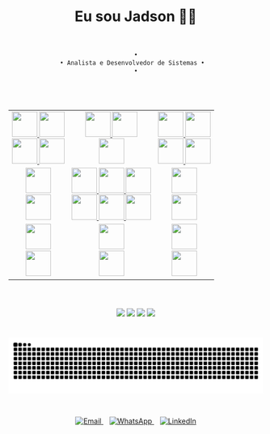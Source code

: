 <h1 align = "center" >  Eu sou Jadson ✌🏾 </h1><br>
 
<div align="center">

    •
    • Analista e Desenvolvedor de Sistemas •  
    •

</div>

<h1 align = "center" ></h1><br>

<div align = "center" >
    <table>
        <tr>
            <td align="center">
                <a href="https://www.java.com"> 
                    <img src="https://skillicons.dev/icons?i=java&theme=light" width="50" height="50" />
                </a>
                <a href="https://spring.io/projects/spring-boot">
                    <img src="https://skillicons.dev/icons?i=spring&theme=light" width="50" height="50" />
                </a>
            </br>
                <a href="https://www.python.org">
                    <img src="https://skillicons.dev/icons?i=py" width="50" height="50" />
                </a>
                <a href="https://fastapi.tiangolo.com">
                    <img src="https://skillicons.dev/icons?i=fastapi" width="50" height="50" />
                </a>
            </td>
            <td align="center">
                <a href="https://www.figma.com/">
                    <img src="https://skillicons.dev/icons?i=figma" width="50" height="50" />
                </a>
                <a href="https://daringfireball.net/projects/markdown/">
                    <img src="https://skillicons.dev/icons?i=md" width="50" height="50" />
                </a>
            </br>
                <a href="https://www.uml.org">
                    <img src="https://go-skill-icons.vercel.app/api/icons?i=uml" width="50" height="50" />
                </a>
            </td>
            <td align="center">
                <a href="https://claude.ai/">
                    <img src="https://go-skill-icons.vercel.app/api/icons?i=claude&theme=light" width="50" height="50" />
                </a>
                <a href="https://chatgpt.com">
                    <img src="https://go-skill-icons.vercel.app/api/icons?i=chatgpt" width="50" height="50" />
                </a>
            </br>
                <a href="https://gemini.google.com/">
                    <img src="https://go-skill-icons.vercel.app/api/icons?i=gemini" width="50" height="50" />
                </a>
                <a href="https://github.com/copilot">
                    <img src="https://go-skill-icons.vercel.app/api/icons?i=githubcopilot" width="50" height="50" />
                </a>
            </td>
        </tr>
        <tr>
            <td align="center">
                <a href="https://www.jetbrains.com/idea">
                    <img src="https://skillicons.dev/icons?i=idea" width="50" height="50" />
                </a>
            </br>
                <a href="https://code.visualstudio.com">
                    <img src="https://skillicons.dev/icons?i=vscode" width="50" height="50" />
                </a>
            </td>
            <td align="center">
            <a href="https://kernel.org">
                    <img src="https://skillicons.dev/icons?i=linux&theme=light" width="50" height="50" />
                </a>
                <a href="https://www.debian.org">
                    <img src="https://skillicons.dev/icons?i=debian" width="50" height="50" />
                </a>
                <a href="https://www.microsoft.com/windows">
                    <img src="https://skillicons.dev/icons?i=windows" width="50" height="50" />
                </a>
            </br>
                <a href="https://ubuntu.com">
                    <img src="https://skillicons.dev/icons?i=ubuntu" width="50" height="50" />
                </a>
                 <a href="https://www.kali.org">
                    <img src="https://skillicons.dev/icons?i=kali" width="50" height="50" />
                </a>
                <a href="https://aka.ms/wsl">
                    <img src="https://go-skill-icons.vercel.app/api/icons?i=wsl" width="50" height="50" />
                </a>
            </td>
            <td align="center">
                <a href="https://git-scm.com">
                    <img src="https://skillicons.dev/icons?i=git" width="50" height="50" />
                </a>
            </br>
                <a href="https://www.docker.com/">
                    <img src="https://skillicons.dev/icons?i=docker" width="50" height="50" />
                </a>
            </td>
        </tr>
        <tr>
            <td align="center">
                <a href="https://airflow.apache.org/">
                    <img src="https://go-skill-icons.vercel.app/api/icons?i=airflow" width="50" height="50" />
                </a>
            </br>
                <a href="https://www.arduino.cc">
                    <img src="https://skillicons.dev/icons?i=arduino" width="50" height="50" />
                </a>
            </td>
            <td align="center">
                <a href="https://aka.ms/terminal">
                    <img src="https://go-skill-icons.vercel.app/api/icons?i=terminal&theme=light" width="50" height="50" />
                </a>
            </br>
                <a href="https://www.gnu.org/software/bash/">
                    <img src="https://skillicons.dev/icons?i=bash" width="50" height="50" />
                </a>
            </td>
            <td align="center">
                <a href="https://www.postgresql.org">
                    <img src="https://skillicons.dev/icons?i=postgres" width="50" height="50" />
                </a>
            </br>
                <a href="https://www.microsoft.com/sql-server/">
                    <img src="https://go-skill-icons.vercel.app/api/icons?i=sqlserver" width="50" height="50" />
                </a>
            </td>
        </tr>
    </table>
</div>

<h1 align = "center" ></h1><br>

<div align="center">
  <img src="https://github-readme-stats.vercel.app/api?username=jadsongithub&show_icons=true&theme=dark&rank_icon=github" height="170" />
  <img src="https://github-readme-streak-stats.herokuapp.com/?user=jadsongithub&theme=dark&hide_border=false&border_radius=4&currStreakLabel=C9D1D9&locale=pt_br" height="170" />
  <img src="https://github-readme-stats.vercel.app/api/wakatime?username=b630055d-d1c2-4dc3-b5f3-bd152fccc0b9&theme=dark&hide_title=true&border_radius=4&langs_count=6" height="200" />
  <img src="https://github-readme-stats.vercel.app/api/top-langs/?username=jadsongithub&layout=compact&border_radius=3&theme=dark" width="345" />
</div>

<h1 align="center"></h1>

<picture align="center">
  <source media="(prefers-color-scheme: dark)" srcset="https://raw.githubusercontent.com/jadsongithub/jadsongithub/output/github-contribution-grid-snake-dark.svg">
  <source media="(prefers-color-scheme: light)" srcset="https://raw.githubusercontent.com/jadsongithub/jadsongithub/output/github-contribution-grid-snake-dark.svg">
  <img align="center" alt="github contribution grid snake animation" src="https://raw.githubusercontent.com/jadsongithub/jadsongithub/output/github-contribution-grid-snake.svg">
</picture>

<h2 align = "center" ></h2><br>

<div align = "center" >  
    <a href="mailto:jadson.nascimento060@academico.ifs.edu.br" target="_blank">
      <img src="https://img.icons8.com/color/48/000000/email.png"  alt="Email" width="40" height="40" />
    </a>
    &nbsp;&nbsp;
    <a href="https://wa.me/+5579998290696" target="_blank">
      <img src="https://img.icons8.com/color/48/000000/whatsapp.png"  alt="WhatsApp" width="40" height="40" />
    </a>
    &nbsp;&nbsp;
    <a href="https://br.linkedin.com/in/jadson-nascimento-dev"  target="_blank">
        <img src="https://img.icons8.com/color/48/000000/linkedin.png"  alt="LinkedIn" width="40" height="40" />
    </a>
</div>

<!--

**JadsonGitHub/JadsonGitHub** is a ✨ _special_ ✨ repository because its `README.md` (this file) appears on your GitHub profile

## Hi there ✌🏾

<h1 align = "center" >  Eu sou Jadson ✌🏾 </h1>

<div align="center">

    🎓 Analista e Desenvolvedor de Sistemas  
    📚 Me aprimorando em Java, Spring Boot, Python, SQL e Linux  

</div>

<div align = "center" > 
    <a href="https://www.java.com"> 
        <img src="https://skillicons.dev/icons?i=java&theme=light" width="50" height="50" />
    </a>
    <a href="https://spring.io/projects/spring-boot">
        <img src="https://skillicons.dev/icons?i=spring&theme=light" width="50" height="50" />
    </a>
    <a href="https://www.python.org">
        <img src="https://skillicons.dev/icons?i=py" width="50" height="50" />
    </a>
    <a href="https://fastapi.tiangolo.com">
        <img src="https://skillicons.dev/icons?i=fastapi" width="50" height="50" />
    </a>
    <a href="https://kernel.org">
        <img src="https://skillicons.dev/icons?i=linux&theme=light" width="50" height="50" />
    </a>
    <a href="https://www.debian.org">
        <img src="https://skillicons.dev/icons?i=debian" width="50" height="50" />
    </a>
    <a href="https://www.kali.org">
        <img src="https://skillicons.dev/icons?i=kali" width="50" height="50" />
    </a>
    <a href="https://ubuntu.com">
        <img src="https://skillicons.dev/icons?i=ubuntu" width="50" height="50" />
    </a>
    <a href="https://www.microsoft.com/windows">
        <img src="https://skillicons.dev/icons?i=windows" width="50" height="50" />
    </a>
    <a href="https://www.postgresql.org">
        <img src="https://skillicons.dev/icons?i=postgres" width="50" height="50" />
    </a>
    <a href="https://www.arduino.cc">
        <img src="https://skillicons.dev/icons?i=arduino" width="50" height="50" />
    </a>
    <a href="https://git-scm.com">
        <img src="https://skillicons.dev/icons?i=git" width="50" height="50" />
    </a>
    <a href="https://www.jetbrains.com/idea">
        <img src="https://skillicons.dev/icons?i=idea" width="50" height="50" />
    </a>
    <a href="https://code.visualstudio.com">
        <img src="https://skillicons.dev/icons?i=vscode" width="50" height="50" />
    </a>
    <a href="https://www.gnu.org/software/bash/">
        <img src="https://skillicons.dev/icons?i=bash" width="50" height="50" />
    </a>
    <a href="https://www.docker.com/">
        <img src="https://skillicons.dev/icons?i=docker" width="50" height="50" />
    </a>
    <a href="https://www.figma.com/">
        <img src="https://skillicons.dev/icons?i=figma" width="50" height="50" />
    </a>
    <a href="https://daringfireball.net/projects/markdown/">
        <img src="https://skillicons.dev/icons?i=md" width="50" height="50" />
    </a>
    <a href="https://airflow.apache.org/">
        <img src="https://go-skill-icons.vercel.app/api/icons?i=airflow" width="50" height="50" />
    </a>
    <a href="https://claude.ai/">
        <img src="https://go-skill-icons.vercel.app/api/icons?i=claude&theme=light" width="50" height="50" />
    </a>
    <a href="https://chatgpt.com">
        <img src="https://go-skill-icons.vercel.app/api/icons?i=chatgpt" width="50" height="50" />
    </a>
    <a href="https://gemini.google.com/">
        <img src="https://go-skill-icons.vercel.app/api/icons?i=gemini" width="50" height="50" />
    </a>
    <a href="https://github.com/copilot">
        <img src="https://go-skill-icons.vercel.app/api/icons?i=githubcopilot" width="50" height="50" />
    </a>
    <a href="https://www.microsoft.com/sql-server/">
        <img src="https://go-skill-icons.vercel.app/api/icons?i=sqlserver" width="50" height="50" />
    </a>
    <a href="https://aka.ms/terminal">
        <img src="https://go-skill-icons.vercel.app/api/icons?i=terminal&theme=light" width="50" height="50" />
    </a>
    <a href="https://www.uml.org">
        <img src="https://go-skill-icons.vercel.app/api/icons?i=uml" width="50" height="50" />
    </a>
    <a href="https://aka.ms/wsl">
        <img src="https://go-skill-icons.vercel.app/api/icons?i=wsl" width="50" height="50" />
    </a>
</div>

<h2 align = "center" >  📡 Tecnologias </h2><br> 

<div align = "center" >

[![Java](https://skillicons.dev/icons?i=java&theme=light)](https://www.java.com)&nbsp;&nbsp;
[![Python](https://skillicons.dev/icons?i=py&)](https://www.python.org)&nbsp;&nbsp;
[![FastAPI](https://skillicons.dev/icons?i=fastapi&)](https://fastapi.tiangolo.com)&nbsp;&nbsp;
[![Spring Boot](https://skillicons.dev/icons?i=spring&theme=light)](https://spring.io/projects/spring-boot)&nbsp;&nbsp;
[![Debian](https://skillicons.dev/icons?i=debian&)](https://www.debian.org)&nbsp;&nbsp;
[![Linux](https://skillicons.dev/icons?i=linux&theme=light)](https://kernel.org)&nbsp;&nbsp;
[![Kali Linux](https://skillicons.dev/icons?i=kali&)](https://www.kali.org)&nbsp;&nbsp;
[![Ubuntu](https://skillicons.dev/icons?i=ubuntu&)](https://ubuntu.com)&nbsp;&nbsp;
[![Windows](https://skillicons.dev/icons?i=windows&)](https://www.microsoft.com/windows)&nbsp;&nbsp;
[![PostgreSQL](https://skillicons.dev/icons?i=postgres&)](https://www.postgresql.org)&nbsp;&nbsp;
[![Arduino](https://skillicons.dev/icons?i=arduino&)](https://www.arduino.cc)&nbsp;&nbsp;
[![Git](https://skillicons.dev/icons?i=git&)](https://git-scm.com)&nbsp;&nbsp;
[![IntelliJ IDEA](https://skillicons.dev/icons?i=idea&)](https://www.jetbrains.com/idea)&nbsp;&nbsp;
[![VS Code](https://skillicons.dev/icons?i=vscode&)](https://code.visualstudio.com)&nbsp;&nbsp;

<table>
  <tr>
    <th>Linguagens</th>
    <th>Infraestrutura</th>
    <th>Bancos de Dados</th>
  </tr>
  <tr>
    <td align="center">
      <img src="https://skillicons.dev/icons?i=java&theme=light" width="40" />
      <img src="https://skillicons.dev/icons?i=py" width="40" />
    </td>
    <td align="center">
      <img src="https://skillicons.dev/icons?i=linux&theme=light" width="40" />
      <img src="https://skillicons.dev/icons?i=windows" width="40" />
    </td>
    <td align="center">
      <img src="https://skillicons.dev/icons?i=postgres" width="40" />
      <img src="https://go-skill-icons.vercel.app/api/icons?i=sqlserver" width="40" />
    </td>
  </tr>
  <tr>
    <th>Ferramentas</th>
    <th>Design & Modelagem</th>
    <th>IA</th>
  </tr>
  <tr>
    <td align="center">
      <img src="https://skillicons.dev/icons?i=git" width="40" />
      <img src="https://skillicons.dev/icons?i=docker" width="40" />
    </td>
    <td align="center">
      <img src="https://skillicons.dev/icons?i=figma" width="40" />
      <img src="https://go-skill-icons.vercel.app/api/icons?i=uml" width="40" />
    </td>
    <td align="center">
      <img src="https://go-skill-icons.vercel.app/api/icons?i=chatgpt" width="40" />
      <img src="https://go-skill-icons.vercel.app/api/icons?i=gemini" width="40" />
    </td>
  </tr>
</table>

| Categoria | Habilidades |
|-----------|------------|
| **Linguagens & Frameworks** | ![Java](https://skillicons.dev/icons?i=java&theme=light) ![Spring](https://skillicons.dev/icons?i=spring&theme=light) ![Python](https://skillicons.dev/icons?i=py) ![FastAPI](https://skillicons.dev/icons?i=fastapi) |
| **Sistemas & Infra** | ![Linux](https://skillicons.dev/icons?i=linux&theme=light) ![Debian](https://skillicons.dev/icons?i=debian) ![Kali](https://skillicons.dev/icons?i=kali) ![Ubuntu](https://skillicons.dev/icons?i=ubuntu) ![Windows](https://skillicons.dev/icons?i=windows) |
| **Bancos de Dados** | ![Postgres](https://skillicons.dev/icons?i=postgres) ![SQL Server](https://go-skill-icons.vercel.app/api/icons?i=sqlserver) |
| **Ferramentas** | ![Git](https://skillicons.dev/icons?i=git) ![IDEA](https://skillicons.dev/icons?i=idea) ![VSCode](https://skillicons.dev/icons?i=vscode) ![Docker](https://skillicons.dev/icons?i=docker) ![Figma](https://skillicons.dev/icons?i=figma) ![Markdown](https://skillicons.dev/icons?i=md) ![UML](https://go-skill-icons.vercel.app/api/icons?i=uml) |
| **IA & Assistentes** | ![ChatGPT](https://go-skill-icons.vercel.app/api/icons?i=chatgpt) ![Claude](https://go-skill-icons.vercel.app/api/icons?i=claude&theme=light) ![Gemini](https://go-skill-icons.vercel.app/api/icons?i=gemini) ![Copilot](https://go-skill-icons.vercel.app/api/icons?i=githubcopilot) |

<div align="center">
  <a href="https://www.java.com"> 
    <img src="https://skillicons.dev/icons?i=java&theme=light" width="40" height="40" />
  </a>
  &nbsp;&nbsp;
  <a href="https://www.python.org">
    <img src="https://skillicons.dev/icons?i=py" width="40" height="40" />
  </a>
  &nbsp;&nbsp;
  <a href="https://fastapi.tiangolo.com">
    <img src="https://skillicons.dev/icons?i=fastapi" width="40" height="40" />
  </a>
  &nbsp;&nbsp;
  <a href="https://spring.io/projects/spring-boot">
    <img src="https://skillicons.dev/icons?i=spring&theme=light" width="40" height="40" />
  </a>
  &nbsp;&nbsp;
  <a href="https://www.debian.org">
    <img src="https://skillicons.dev/icons?i=debian" width="40" height="40" />
  </a>
  &nbsp;&nbsp;
  <a href="https://kernel.org">
    <img src="https://skillicons.dev/icons?i=linux&theme=light" width="40" height="40" />
  </a>
  &nbsp;&nbsp;
  <a href="https://www.kali.org">
    <img src="https://skillicons.dev/icons?i=kali" width="40" height="40" />
  </a>
  <br>
  <a href="https://ubuntu.com">
    <img src="https://skillicons.dev/icons?i=ubuntu" width="40" height="40" />
  </a>
  &nbsp;&nbsp;
  <a href="https://www.microsoft.com/windows">
    <img src="https://skillicons.dev/icons?i=windows" width="40" height="40" />
  </a>
  &nbsp;&nbsp;
  <a href="https://www.postgresql.org">
    <img src="https://skillicons.dev/icons?i=postgres" width="40" height="40" />
  </a>
  &nbsp;&nbsp;
  <a href="https://www.arduino.cc">
    <img src="https://skillicons.dev/icons?i=arduino" width="40" height="40" />
  </a>
  &nbsp;&nbsp;
  <a href="https://git-scm.com">
    <img src="https://skillicons.dev/icons?i=git" width="40" height="40" />
  </a>
  &nbsp;&nbsp;
  <a href="https://www.jetbrains.com/idea">
    <img src="https://skillicons.dev/icons?i=idea" width="40" height="40" />
  </a>
  &nbsp;&nbsp;
  <a href="https://code.visualstudio.com">
    <img src="https://skillicons.dev/icons?i=vscode" width="40" height="40" />
  </a>
</div>

 [![My Skills](https://skillicons.dev/icons?i=java,py,fastapi,spring,debian,linux,kali,ubuntu,windows,postgres,arduino,git,idea,vscode&theme=light&perline=3)](https://skillicons.dev) 

</div>

<h2 align = "center" > 🧠 Interesses </h2><br>

<div align="center">

|   |
|---|
| ● BackEnd ( Java e Python )<br>● Arduino<br>● Banco de Dados (SQL Server, PostgreSQL, Oracle)<br>● Automação<br>● Sistemas Linux ( Debian, Ubuntu, Kali )|

</div> 

<h2 align = "center" > 🔍 Status </h2><br> 

<div align="center">
    &nbsp;&nbsp;
  <img style="display: inline-block;" src="https://github-readme-stats.vercel.app/api?username=jadsongithub&show_icons=true&theme=dark&rank_icon=github" width="400" /><br>
    &nbsp;&nbsp;
  <img src="https://github-readme-streak-stats.herokuapp.com/?user=jadsongithub&theme=dark&hide_border=false&border_radius=4&currStreakLabel=C9D1D9&locale=pt_br" width="400" /><br>
    &nbsp;&nbsp;
  <img style="display: inline-block;" src="https://github-readme-stats.vercel.app/api/top-langs/?username=jadsongithub&layout=compact&border_radius=3&theme=dark#gh-dark-mode-only" width="400" /><br>
    &nbsp;&nbsp;
</div>

| <img src="https://github-readme-stats.vercel.app/api?username=jadsongithub&show_icons=true&theme=dark&rank_icon=github" /> | <img src="https://github-readme-streak-stats.herokuapp.com/?user=jadsongithub&theme=dark&hide_border=false&border_radius=4&currStreakLabel=C9D1D9&locale=pt_br" /> |
|:---:|:---:|
| <img src="https://github-readme-stats.vercel.app/api/wakatime?username=b630055d-d1c2-4dc3-b5f3-bd152fccc0b9&theme=dark&hide_title=true&border_radius=4&langs_count=6" /> | <img src="https://github-readme-stats.vercel.app/api/top-langs/?username=jadsongithub&layout=compact&border_radius=3&theme=dark" /> |

<br>

<img src = "https://github-readme-stats.vercel.app/api/wakatime?username=b630055d-d1c2-4dc3-b5f3-bd152fccc0b9&theme=dark&hide_title=true&border_radius=4" width="400" />

[![GitHub Streak](https://streak-stats.demolab.com?user=jadsongithub&theme=dark&border_radius=4&locale=pt_BR&date_format=M%20j%5B%2C%20Y%5D&exclude_days=Sun%2CSat&card_width=400)](https://git.io/streak-stats)

<img src="https://github-readme-stats.vercel.app/api/top-langs/?username=jadsongithub&layout=donut&theme=dark&hide_border=true" style="border: 2px solid red; border-radius: 8px;" />

<img src="https://github-readme-streak-stats.herokuapp.com/?user=jadsongithub&theme=dark&hide_border=false&border_radius=8&background=0D1117&currStreakLabel=58A6FF&sideLabels=58A6FF&sideNums=C9D1D9&dates=C9D1D9&stroke=30363D" />

<img src="https://github-readme-stats.vercel.app/api?username=jadsongithub&show_icons=true&theme=dark&rank_icon=percentile" />

![Top Langs](https://github-readme-stats.vercel.app/api/top-langs/?username=jadsongithub&layout=compact&langs_count=10&hide=html&theme=dark&title_color=58A6FF&text_color=C9D1D9&icon_color=58A6FF&bg_color=0D1117&border_color=30363D&border_radius=8)

[![trophy](https://github-profile-trophy.vercel.app/?username=jadsongithub&theme=darkhub&no-bg=true&no-frame=true&margin-w=15&rank=-C,-B)](https://github.com/ryo-ma/github-profile-trophy)

![GitHub Stats](https://github-readme-stats.vercel.app/api?username=jadsongithub&show_icons=true&hide=prs,issues,contribs&count_private=true&include_all_commits=true&hide_title=false&disable_animations=false&hide_rank=false&rank_icon=github&show=reviews,discussions_started,discussions_answered&theme=dark&title_color=58A6FF&text_color=C9D1D9&icon_color=58A6FF&bg_color=0D1117&border_color=30363D&border_radius=8)

<h2 align = "center" > 📫 Contatos </h2>

<div align = "center" >  
    <a href="mailto:jadson.nascimento060@academico.ifs.edu.br" target="_blank">
      <img src="https://img.icons8.com/color/48/000000/email.png"  alt="Email" width="40" height="40" />
    </a>
    &nbsp;&nbsp;
    <a href="https://wa.me/+5579998290696" target="_blank">
      <img src="https://img.icons8.com/color/48/000000/whatsapp.png"  alt="WhatsApp" width="40" height="40" />
    </a>
    &nbsp;&nbsp;
    <a href="https://br.linkedin.com/in/jadson-nascimento-0600371b6"  target="_blank">
        <img src="https://img.icons8.com/color/48/000000/linkedin.png"  alt="LinkedIn" width="40" height="40" />
    </a>
</div>

<h1 align="center"></h1>

<picture align="center">
  <source media="(prefers-color-scheme: dark)" srcset="https://raw.githubusercontent.com/jadsongithub/jadsongithub/output/github-contribution-grid-snake-dark.svg">
  <source media="(prefers-color-scheme: light)" srcset="https://raw.githubusercontent.com/jadsongithub/jadsongithub/output/github-contribution-grid-snake-dark.svg">
  <img align="center" alt="github contribution grid snake animation" src="https://raw.githubusercontent.com/jadsongithub/jadsongithub/output/github-contribution-grid-snake.svg">
</picture>

-->
